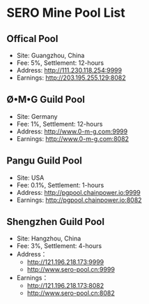# SERO Mine Pool List

## Offical Pool

- Site: Guangzhou, China
- Fee: 5%, Settlement: 12-hours
- Address: <http://111.230.118.254:9999>
- Earnings: <http://203.195.255.129:8082> 


## Ø•M•G Guild Pool

- Site: Germany
- Fee: 1%, Settlement: 12-hours
- Address: <http://www.0-m-g.com:9999>
- Earnings:  <http://www.0-m-g.com:8082>


## Pangu Guild Pool

- Site: USA
- Fee: 0.1%, Settlement: 1-hours
- Address: <http://pgpool.chainpower.io:9999>
- Earnings: <http://pgpool.chainpower.io:8082>


## Shengzhen Guild Pool

- Site:  Hangzhou, China
- Fee: 3%, Settlement: 4-hours
- Address：
  - <http://121.196.218.173:9999>
  - <http://www.sero-pool.cn:9999>
- Earnings：
  - <http://121.196.218.173:8082>
  - <http://www.sero-pool.cn:8082>

